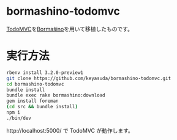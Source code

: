 # bormashino-todomvc

[TodoMVC](http://todomvc.com)を[Bormaŝino](https://github.com/keyasuda/bormashino)を用いて移植したものです。

# 実行方法

```bash
rbenv install 3.2.0-preview1
git clone https://github.com/keyasuda/bormashino-todomvc.git
cd bormashino-todomvc
bundle install
bundle exec rake bormashino:download
gem install foreman
(cd src && bundle install)
npm i
./bin/dev
```

http://localhost:5000/ で TodoMVC が動作します。
